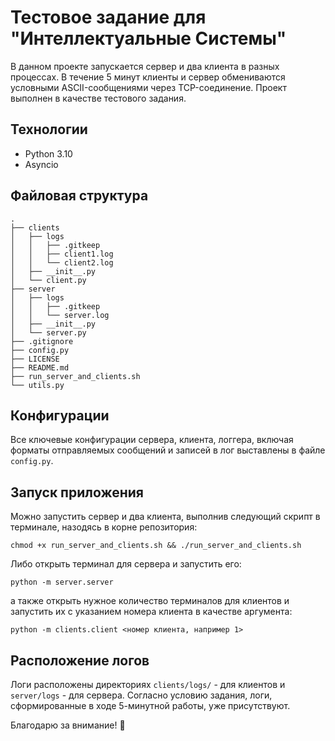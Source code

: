 # Тестовое задание для "Интеллектуальные Системы"

В данном проекте запускается сервер и два клиента в разных процессах. В течение 5 минут клиенты и сервер обмениваются условными ASCII-сообщениями через TCP-соединение. Проект выполнен в качестве тестового задания.

## Технологии

- Python 3.10
- Asyncio

## Файловая структура

```
.
├── clients
│   ├── logs
│   │   ├── .gitkeep
│   │   ├── client1.log
│   │   └── client2.log
│   ├── __init__.py
│   └── client.py
├── server
│   ├── logs
│   │   ├── .gitkeep
│   │   └── server.log
│   ├── __init__.py
│   └── server.py
├── .gitignore
├── config.py
├── LICENSE
├── README.md
├── run_server_and_clients.sh
└── utils.py
```

## Конфигурации

Все ключевые конфигурации сервера, клиента, логгера, включая форматы отправляемых сообщений и записей в лог выставлены в файле `config.py`.

## Запуск приложения

Можно запустить сервер и два клиента, выполнив следующий скрипт в терминале, назодясь в корне репозитория:

```
chmod +x run_server_and_clients.sh && ./run_server_and_clients.sh
```
Либо открыть терминал для сервера и запустить его:
```
python -m server.server
```
а также открыть нужное количество терминалов для клиентов и запустить их с указанием номера клиента в качестве аргумента:
```
python -m clients.client <номер клиента, например 1>
```
## Расположение логов

Логи расположены директориях `clients/logs/` - для клиентов и `server/logs` - для сервера. Согласно условию задания, логи, сформированные в ходе 5-минутной работы, уже присутствуют.

Благодарю за внимание! :pray:
